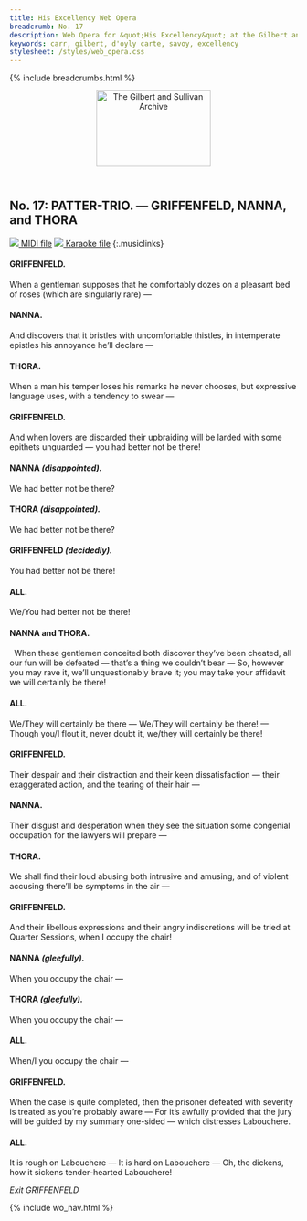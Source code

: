 ```yaml
---
title: His Excellency Web Opera
breadcrumb: No. 17
description: Web Opera for &quot;His Excellency&quot; at the Gilbert and Sullivan Archive
keywords: carr, gilbert, d'oyly carte, savoy, excellency
stylesheet: /styles/web_opera.css
---
```


{% include breadcrumbs.html %}
<header>
    <a href="../../index.html"><img src="https://gsarchive.net/layout/images/logo3sm.jpg" alt="The Gilbert and Sullivan Archive" width="200" height="133" border="0"></a>
    <div class=titlecard style="background-color: #515056; background-image: url(../graphics/title.gif)" title="His Excellency"></div>
</header>

## No. 17: PATTER-TRIO. — GRIFFENFELD, NANNA, and THORA

[ ![](/layout/images/midi.gif) MIDI file](../midi/hex17.mid)
[ ![](/layout/images/midi_karaoke.gif) Karaoke file](../midi/kar/hex17.kar)
{:.musiclinks}

#### GRIFFENFELD.
When a gentleman supposes that he comfortably dozes on a pleasant bed of
roses (which are singularly rare) —
#### NANNA.
And discovers that it bristles with uncomfortable thistles, in intemperate
epistles his annoyance he’ll declare —
#### THORA.
When a man his temper loses his remarks he never chooses, but expressive
language uses, with a tendency to swear —
#### GRIFFENFELD.
And when lovers are discarded their upbraiding will be larded with some
epithets unguarded — you had better not be there!
#### NANNA *(disappointed).*
We had better not be there?
#### THORA *(disappointed).*
We had better not be there?
#### GRIFFENFELD *(decidedly).*
You had better not be there!
#### ALL.
We/You had better not be there!
#### NANNA and THORA.
&nbsp;
When these gentlemen conceited both discover they’ve been cheated, all our
fun will be defeated — that’s a thing we couldn’t bear —
So, however you may rave it, we’ll unquestionably brave it; you may take
your affidavit we will certainly be there!
#### ALL.
We/They will certainly be there —
We/They will certainly be there! —
Though you/I flout it, never doubt it, we/they will certainly be there!
#### GRIFFENFELD.
Their despair and their distraction and their keen dissatisfaction — their
exaggerated action, and the tearing of their hair —
#### NANNA.
Their disgust and desperation when they see the situation some congenial
occupation for the lawyers will prepare —
#### THORA.
We shall find their loud abusing both intrusive and amusing, and of violent
accusing there’ll be symptoms in the air —
#### GRIFFENFELD.
And their libellous expressions and their angry indiscretions will be tried at
Quarter Sessions, when I occupy the chair!
#### NANNA *(gleefully).*
When you occupy the chair —
#### THORA *(gleefully).*
When you occupy the chair —
#### ALL.
When/I you occupy the chair —
#### GRIFFENFELD.
When the case is quite completed, then the prisoner defeated with severity is
treated as you’re probably aware —
For it’s awfully provided that the jury will be guided by my summary one-sided — which distresses Labouchere.
#### ALL.
It is rough on Labouchere —
It is hard on Labouchere —
Oh, the dickens, how it sickens tender-hearted Labouchere!

*Exit GRIFFENFELD*

{% include wo_nav.html %}
